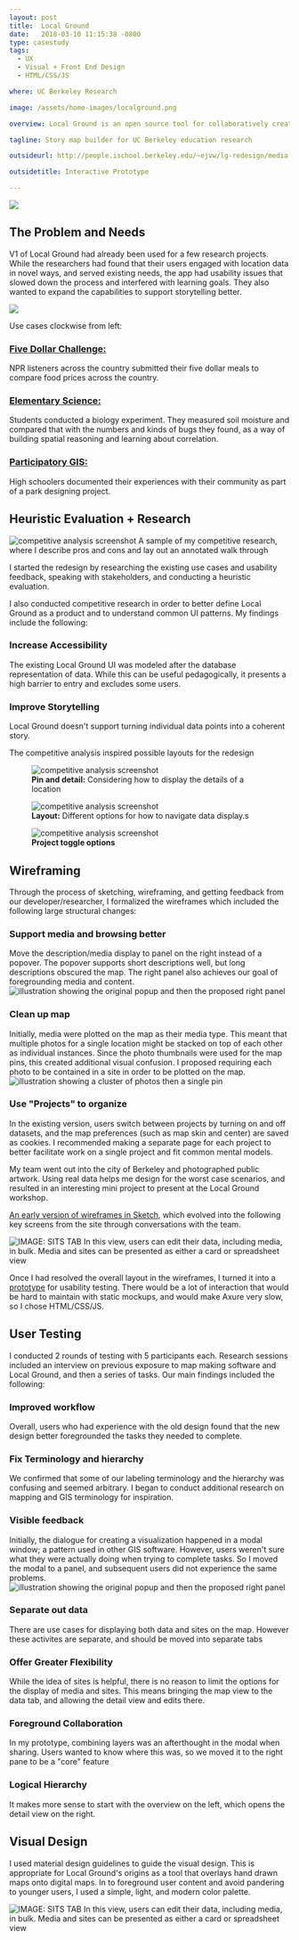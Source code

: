 ```yaml
---
layout: post
title:  Local Ground
date:   2018-03-10 11:15:38 -0800
type: casestudy
tags:
  - UX
  - Visual + Front End Design
  - HTML/CSS/JS

where: UC Berkeley Research

image: /assets/home-images/localground.png

overview: Local Ground is an open source tool for collaboratively creating map visualizations and stories built for an education research project at Berkeley. It features a combination of qualitative (photos, narrative, hand drawings overlaid on the map), and quantitative (numerical) data to tell powerful stories and solve problems. Past Local Ground projects include <a href = 'http://dl.acm.org/citation.cfm?id=1926194'>youth led urban planning</a> and <a href = 'http://tap2k.org/papers/ICLS2016.pdf'>elementary school science</a>. 

tagline: Story map builder for UC Berkeley education research

outsideurl: http://people.ischool.berkeley.edu/~ejvw/lg-redesign/media.html

outsidetitle: Interactive Prototype

---
```


<div class="design-feature">
	<img class="broswer-screenshot" src = "/assets/LOCALGROUND/header2.png">
</div>


## The Problem and Needs

V1 of Local Ground had already been used for a few research projects. While the researchers had found that their users engaged with location data in novel ways, and served existing needs, the app had usability issues that slowed down the process and interfered with learning goals. They also wanted to expand the capabilities to support storytelling better.

<div class="design-feature">
	<img src = "/assets/LOCALGROUND/localground-usecases.png">
</div>

Use cases clockwise from left: 
### [Five Dollar Challenge:](http://www.code510.org/yri/fdc/#)
NPR listeners across the country submitted their five dollar meals to compare food prices across the country.
### [Elementary Science:](http://tap2k.org/papers/ICLS2016.pdf)
Students conducted a biology experiment. They measured soil moisture and compared that with the numbers and kinds of bugs they found, as a way of building spatial reasoning and learning about correlation.
### [Participatory GIS:](http://tap2k.org/papers/localground_dev10.pdf)
High schoolers documented their experiences with their community as part of a park designing project. 


## Heuristic Evaluation + Research

<img src="/assets/LOCALGROUND/competitive-analysis.png" alt = "competitive analysis screenshot" >
<span>A sample of my competitive research, where I describe pros and cons and lay out an annotated walk through </span>
<p>I started the redesign by researching the existing use cases and usability feedback, speaking with stakeholders, and conducting a <span class = "skill">heuristic evaluation</span>.</p>
<p>I also conducted <span class = "skill">competitive research</span> in order to better define Local Ground as a product and to understand common UI patterns. My findings include the following:</p>


### Increase Accessibility
The existing Local Ground UI was modeled after the database representation of data. While this can be useful pedagogically, it presents a high barrier to entry and excludes some users.

### Improve Storytelling 
Local Ground doesn't support turning individual data points into a coherent story.

The competitive analysis inspired possible layouts for the redesign

<div class="design-feature row">
  <figure class = "col-sm-4">
  	<img src="/assets/LOCALGROUND/pin-sketches.jpg" alt = "competitive analysis screenshot" >
  	 <figcaption class = "center"><span><strong>Pin and detail:</strong> Considering how to display the details of a location </span></figcaption>
  </figure>
  <figure class = "col-sm-4">
  	<img src="/assets/LOCALGROUND/layout-sketches.jpg" alt = "competitive analysis screenshot" >
  	 <figcaption class = "center"><span><strong>Layout:</strong> Different options for how to navigate data display.s</span></figcaption>
  </figure>
  <figure class = "col-sm-4">
  	<img src="/assets/LOCALGROUND/project-sketches.jpg" alt = "competitive analysis screenshot" >
  	 <figcaption class = "center"><span><strong>Project toggle options</strong> </span></figcaption>
  </figure>
</div>

## Wireframing

Through the process of sketching, wireframing, and getting feedback from our developer/researcher, I formalized the wireframes which included the following large structural changes:


### Support media and browsing better
Move the description/media display to panel on the right instead of a popover. The popover supports short descriptions well, but long descriptions obscured the map. The right panel also achieves our goal of foregrounding media and content.
<img src="/assets/LOCALGROUND/wireframe-1.png" alt = "illustration showing the original popup and then the proposed right panel ">
	
### Clean up map
Initially, media were plotted on the map as their media type. This meant that multiple photos for a single location might be stacked on top of each other as individual instances. Since the photo thumbnails were used for the map pins, this created additional visual confusion. I proposed requiring each photo to be contained in a site in order to be plotted on the map.
<img src="/assets/LOCALGROUND/wireframe-2.png" alt = "illustration showing a cluster of photos then a single pin">
	
### Use "Projects" to organize
In the existing version, users switch between projects by turning on and off datasets, and the map preferences (such as map skin and center) are saved as cookies. I recommended making a separate page for each project to better facilitate work on a single project and fit common mental models.

My team went out into the city of Berkeley and photographed public artwork. Using real data helps me design for the worst case scenarios, and resulted in an interesting mini project to present at the Local Ground workshop.

[An early version of wireframes in Sketch](https://invis.io/D9OBKC2KASG#/165639448_Desktop), which evolved into the following key screens from the site through conversations with the team.

<div class="design-feature">
	<img src="/assets/LOCALGROUND/lg-prototype.png"  title="IMAGE: SITS TAB  In this view, users can edit their data, including media, in bulk. Media and sites can be presented as either a card or spreadsheet view">
</div>

Once I had resolved the overall layout in the wireframes, I turned it into a <a href="http://people.ischool.berkeley.edu/~ejvw/lg-redesign-old/index.html">prototype</a> for usability testing. There would be a lot of interaction that would be hard to maintain with static mockups, and would make Axure very slow, so I chose HTML/CSS/JS.

## User Testing

I conducted 2 rounds of testing with 5 participants each. Research sessions included an <span class = "skill">interview</span> on previous exposure to map making software and Local Ground, and then a series of <span class = "skill">tasks</span>. Our main findings included the following:

### Improved workflow
Overall, users who had experience with the old design found that the new design better foregrounded the tasks they needed to complete.
	
### Fix Terminology and hierarchy
We confirmed that some of our labeling terminology and the hierarchy was confusing and seemed arbitrary. I began to conduct additional research on mapping and GIS terminology for inspiration.

### Visible feedback
Initially, the dialogue for creating a visualization happened in a modal window; a pattern used in other GIS software. However, users weren't sure what they were actually doing when trying to complete tasks. So I moved the modal to a panel, and subsequent users did not experience the same problems.
<img src="/assets/LOCALGROUND/wireframe-3.png" alt = "illustration showing the original popup and then the proposed right panel ">

### Separate out data
There are use cases for displaying both data and sites on the map. However these activites are separate, and should be moved into separate tabs

### Offer Greater Flexibility
While the idea of sites is helpful, there is no reason to limit the options for the display of media and sites. This means bringing the map view to the data tab, and allowing the detail view and edits there.

### Foreground Collaboration
In my prototype, combining layers was an afterthought in the modal when sharing. Users wanted to know where this was, so we moved it to the right pane to be a "core" feature

### Logical Hierarchy
It makes more sense to start with the overview on the left, which opens the detail view on the right.



## Visual Design

I used material design guidelines to guide the visual design. This is appropriate for Local Ground's origins as a tool that overlays hand drawn maps onto digital maps. In to foreground user content and avoid pandering to younger users, I used a simple, light, and modern color palette.



<div class="design-feature">
	<img src="/assets/LOCALGROUND/lg-final.png"  title="IMAGE: SITS TAB  In this view, users can edit their data, including media, in bulk. Media and sites can be presented as either a card or spreadsheet view">
</div>
<!--<img class = "displayed full-width" 
src = "/assets/lg-wireframe1.png">-->
